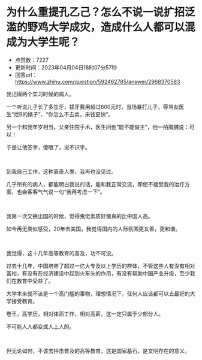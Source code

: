# 为什么重提孔乙己？怎么不说一说扩招泛滥的野鸡大学成灾，造成什么人都可以混成为大学生呢？
- 点赞数：7227
- 更新时间：2023年04月04日18时07分57秒
- 回答url：https://www.zhihu.com/question/592462785/answer/2968370583
<body>
 <p data-pid="oj-66jC3">我记得两个实习时候的病人。</p>
 <p data-pid="nsUkEe2B">一个听说儿子长了多生牙，拔牙费用超过600元时，当场暴打儿子，辱骂女医生“烂B的婊子”、“你怎么不去卖，来钱更快”。</p>
 <p data-pid="Mo9c9Kd3">另一个和我年岁相当，父亲住院手术，医生问他“能不能做主”，他一拍胸脯说：可以！</p>
 <p data-pid="FtYPFjbe">于是让他签字，傻眼了，说不识字。</p>
 <p class="ztext-empty-paragraph"><br></p>
 <p data-pid="0wE-Qphr">到我自己工作，这种离奇人类，我再也没见过。</p>
 <p data-pid="m9Vvh_ML">几乎所有的病人，都能明白我说的话，能和我正常交流，即使不接受我的治疗方案，也会客客气气说一句“我再考虑一下”。</p>
 <p class="ztext-empty-paragraph"><br></p>
 <p data-pid="ud_F5UZ_">我第一次交换出国的时候，觉得鬼佬素质好像真的比中国人高。</p>
 <p data-pid="ExheVWFN">如今再无类似感受，20年去美国，我觉得国内的人际氛围更友善，更和谐。</p>
 <p class="ztext-empty-paragraph"><br></p>
 <p data-pid="isOnDrYo">我觉得，这十几年高等教育的普及，功不可没。</p>
 <p data-pid="BM5GmvXB">过去十几年，中国培养了超过一亿大专及以上学历的群体，不管这些人有没有相对富裕，有没有在经济建设中起到火车头的作用，有没有帮助中国产业升级，至少我们在教育中受益了。</p>
 <p data-pid="ToB6g0FA">大学本来就不该是一个高门槛的事物，理想情况下，任何人应该都可以去最好的大学接受教育。</p>
 <p data-pid="u27ZSGi4">卷王，高学历，相对体面工作，相对高薪，这一定只属于少部分人。</p>
 <p data-pid="XwAxuzu1">不可能人人都变成人上人的。</p>
 <p class="ztext-empty-paragraph"><br></p>
 <p data-pid="BujWiHI9">但无论如何，不该去抨击普及的高等教育，这是国家基石，是文明存在的意义。</p>
</body>